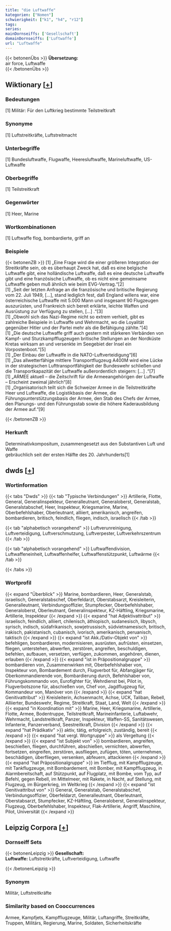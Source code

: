 ```yaml
---
title: "die Luftwaffe"
kategorien: ["Nomen"]
schwierigkeit: ["k1", "h4", "r12"]
tags:
series:
mainDornseiffs: ['Gesellschaft']
domainDornseiffs: ['Luftwaffe']
url: "Luftwaffe"
---
```


{{< betonenÜbs >}}
**Übersetzung:**  
air force, Luftwaffe  
{{< /betonenÜbs >}}

## Wiktionary [[+](https://de.wiktionary.org/wiki/Luftwaffe)]

### Bedeutungen
[1] Militär: Für den Luftkrieg bestimmte Teilstreitkraft  

### Synonyme
[1] Luftstreitkräfte, Luftstreitmacht  

### Unterbegriffe
[1] Bundesluftwaffe, Flugwaffe, Heeresluftwaffe, Marineluftwaffe, US-Luftwaffe  

### Oberbegriffe
[1] Teilstreitkraft  

### Gegenwörter
[1] Heer, Marine  

### Wortkombinationen
[1] Luftwaffe flog, bombardierte, griff an  

### Beispiele
{{< betonenZB >}}
[1] „Eine Frage wird die einer größeren Integration der Streitkräfte sein, ob es überhaupt Zweck hat, daß es eine belgische Luftwaffe gibt, eine holländische Luftwaffe, daß es eine deutsche Luftwaffe gibt und eine französische Luftwaffe, ob es nicht eine gemeinsame Luftwaffe geben muß ähnlich wie beim EVG-Vertrag.“[2]  
[1] „Seit der letzten Anfrage an die französische und britische Regierung vom 22. Juli 1949, […], stand lediglich fest, daß England willens war, eine österreichische Luftwaffe mit 5.000 Mann und insgesamt 90 Flugzeugen auszurüsten, und Frankreich sich bereit erklärte, leichte Waffen und Ausrüstung zur Verfügung zu stellen, […] .“[3]  
[1] „Obwohl sich das Nazi-Regime nicht so extrem verhielt, gibt es zahlreiche Beispiele in Luftwaffe und Wehrmacht, wo die Loyalität gegenüber Hitler und der Partei mehr als die Befähigung zählte.“[4]  
[1] „Die deutsche Luftwaffe griff auch gestern mit stärkeren Verbänden von Kampf- und Sturzkampfflugzeugen britische Stellungen an der Nordküste Kretas wirksam an und versenkte im Seegebiet der Insel ein Vorpostenboot.“[5]  
[1] „Der Einbau der Luftwaffe in die NATO-Luftverteidigung“[6]  
[1] „Das allwetterfähige mittlere Transportflugzeug A400M wird eine Lücke in der strategischen Lufttransportfähigkeit der Bundeswehr schließen und die Transportkapazität der Luftwaffe außerordentlich steigern: […] .“[7]  
[1] „ARMEE aktuell – die Zeitschrift für die Armeeangehörigen der Luftwaffe – Erscheint zweimal jährlich“[8]  
[1] „Organisatorisch teilt sich die Schweizer Armee in die Teilstreitkräfte Heer und Luftwaffe, die Logistikbasis der Armee, die Führungsunterstützungsbasis der Armee, den Stab des Chefs der Armee, den Planungs- und den Führungsstab sowie die höhere Kaderausbildung der Armee auf.“[9]  

{{< /betonenZB >}}
### Herkunft
Determinativkompositum, zusammengesetzt aus den Substantiven Luft und Waffe  
gebräuchlich seit der ersten Hälfte des 20. Jahrhunderts[1]  



## dwds [[+](https://www.dwds.de/wb/Luftwaffe)]

### Wortinformation
{{< tabs "Dwds" >}}
{{< tab "Typische Verbindungen" >}}
Artillerie, Flotte, General, Generalinspekteur, Generalleutnant, Generaloberst, Generalstab, Generalstabschef, Heer, Inspekteur, Kriegsmarine, Marine, Oberbefehlshaber, Oberleutnant, alliiert, amerikanisch, angreifen, bombardieren, britisch, feindlich, fliegen, indisch, israelisch
{{< /tab >}}

{{< tab "alphabetisch vorangehend" >}}
Luftverunreinigung, Luftverteidigung, Luftverschmutzung, Luftverpester, Luftverkehrszentrum
{{< /tab >}}

{{< tab "alphabetisch vorangehend" >}}
Luftwaffendivision, Luftwaffeneinheit, Luftwaffenhelfer, Luftwaffenstützpunkt, Luftwärme
{{< /tab >}}

{{< /tabs >}}

### Wortprofil
{{< expand "Überblick" >}} Marine, bombardieren, Heer, Generalstab, israelisch, Generalstabschef, Oberfeldarzt, Oberstabsarzt, Kreisleiterin, Generalleutnant, Verbindungsoffizier, Stumpfecker, Oberbefehlshaber, Generaloberst, Oberleutnant, Generalinspekteur, KZ-Häftling, Kriegsmarine, Artillerie, Inspekteur {{< /expand >}}
{{< expand "hat Adjektivattribut" >}} israelisch, feindlich, alliiert, chilenisch, äthiopisch, sudanesisch, libysch, syrisch, indisch, südafrikanisch, sowjetrussisch, südvietnamesisch, britisch, irakisch, pakistanisch, cubanisch, ivorisch, amerikanisch, peruanisch, taktisch {{< /expand >}}
{{< expand "ist Akk./Dativ-Objekt von" >}} befehligen, bombardieren, modernisieren, ausrüsten, aufrüsten, einsetzen, fliegen, unterstehen, abwerfen, zerstören, angreifen, beschuldigen, befehlen, aufbauen, versetzen, verfügen, zukommen, angehören, dienen, erlauben {{< /expand >}}
{{< expand "ist in Präpositionalgruppe" >}} bombardieren von, Zusammenwirken mit, Oberbefehlshaber von, Inspekteur von, Bombardement durch, Flugverbot für, Abfangjäger für, Oberkommandierende von, Bombardierung durch, Befehlshaber von, Führungskommando von, Eurofighter für, Wehrdienst bei, Pilot in, Flugverbotszone für, abschießen von, Chef von, Jagdflugzeug für, Kommandeur von, Manöver von {{< /expand >}}
{{< expand "hat Genitivattribut" >}} Kreisleiterin, Achsenmacht, Achse, UCK, Taliban, Rebell, Alliierter, Bundeswehr, Regime, Streitkraft, Staat, Land, Welt {{< /expand >}}
{{< expand "in Koordination mit" >}} Marine, Heer, Kriegsmarine, Artillerie, Flotte, Armee, Bodentruppe, Teilstreitkraft, Marineinfanterie, Luftabwehr, Wehrmacht, Landstreitkraft, Panzer, Inspekteur, Waffen-SS, Sanitätswesen, Infanterie, Panzerverband, Seestreitkraft, Division {{< /expand >}}
{{< expand "hat Prädikativ" >}} aktiv, tätig, erfolgreich, zuständig, bereit {{< /expand >}}
{{< expand "hat vergl. Wortgruppe" >}} als Vergeltung {{< /expand >}}
{{< expand "ist Subjekt von" >}} bombardieren, angreifen, beschießen, fliegen, durchführen, abschießen, vernichten, abwerfen, fortsetzen, eingreifen, zerstören, ausfliegen, zufügen, töten, unternehmen, beschädigen, überfliegen, versenken, abfeuern, attackieren {{< /expand >}}
{{< expand "hat Präpositionalgruppe" >}} im Tiefflug, mit Kampfflugzeuge, mit Tankflugzeuge, mit Bombardement, mit Bomber, mit Kampfflugzeug, in Alarmbereitschaft, auf Stützpunkt, auf Flugplatz, mit Bombe, vom Typ, auf Befehl, gegen Rebell, im Mittelmeer, mit Rakete, in Nacht, auf Stellung, mit Flugzeug, im Bürgerkrieg, im Weltkrieg {{< /expand >}}
{{< expand "ist Genitivattribut von" >}} General, Generalstab, Generalstabschef, Verbindungsoffizier, Oberfeldarzt, Generalleutnant, Oberleutnant, Oberstabsarzt, Stumpfecker, KZ-Häftling, Generaloberst, Generalinspekteur, Flugzeug, Oberbefehlshaber, Inspekteur, Flak-Artillerie, Angriff, Maschine, Pilot, Universität {{< /expand >}}

## Leipzig Corpora [[+](https://corpora.uni-leipzig.de/en/res?word=Luftwaffe&corpusId=deu_newscrawl-public_2018)]

### Dornseiff Sets
{{< betonenLeipzig >}}
**Gesellschaft:**  
**Luftwaffe:** Luftstreitkräfte, Luftverteidigung, Luftwaffe  

{{< /betonenLeipzig >}}

### Synonym
Militär, Luftstreitkräfte


### Similarity based on Cooccurrences
Armee, Kampfjets, Kampfflugzeuge, Militär, Luftangriffe, Streitkräfte, Truppen, Militärs, Regierung, Marine, Soldaten, Sicherheitskräfte

